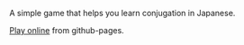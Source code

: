 A simple game that helps you learn conjugation in Japanese.

[Play online](https://nyorem.github.io/conjugator/) from github-pages.

